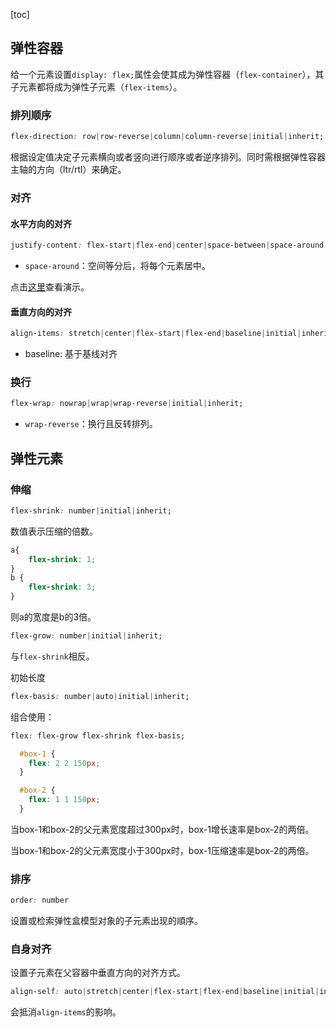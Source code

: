 [toc]

## 弹性容器

给一个元素设置`display: flex;`属性会使其成为弹性容器（`flex-container`），其子元素都将成为弹性子元素（`flex-items`）。

### 排列顺序

```css
flex-direction: row|row-reverse|column|column-reverse|initial|inherit;
```

根据设定值决定子元素横向或者竖向进行顺序或者逆序排列。同时需根据弹性容器主轴的方向（ltr/rtl）来确定。

### 对齐

#### 水平方向的对齐

```css
justify-content: flex-start|flex-end|center|space-between|space-around|initial|inherit;
```

- `space-around`：空间等分后，将每个元素居中。

点击[这里](https://www.runoob.com/try/playit.php?f=playcss_justify-content&preval=space-between)查看演示。

#### 垂直方向的对齐

```css
align-items: stretch|center|flex-start|flex-end|baseline|initial|inherit;
```

- baseline: 基于基线对齐

### 换行

```css
flex-wrap: nowrap|wrap|wrap-reverse|initial|inherit;
```

- `wrap-reverse`：换行且反转排列。

## 弹性元素

### 伸缩

```css
flex-shrink: number|initial|inherit;
```

数值表示压缩的倍数。

```css
a{
    flex-shrink: 1;
}
b {
    flex-shrink: 3;
}
```

则a的宽度是b的3倍。

```css
flex-grow: number|initial|inherit;
```

与`flex-shrink`相反。

初始长度

```css
flex-basis: number|auto|initial|inherit;
```

组合使用：

```css
flex: flex-grow flex-shrink flex-basis;
```

```css
  #box-1 {
    flex: 2 2 150px;
  }

  #box-2 {
    flex: 1 1 150px;
  }
```

当box-1和box-2的父元素宽度超过300px时，box-1增长速率是box-2的两倍。

当box-1和box-2的父元素宽度小于300px时，box-1压缩速率是box-2的两倍。

### 排序

```css
order: number 
```

设置或检索弹性盒模型对象的子元素出现的順序。

### 自身对齐

设置子元素在父容器中垂直方向的对齐方式。

```css
align-self: auto|stretch|center|flex-start|flex-end|baseline|initial|inherit;
```

会抵消`align-items`的影响。